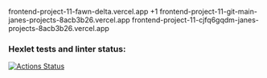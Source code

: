 frontend-project-11-fawn-delta.vercel.app
+1
frontend-project-11-git-main-janes-projects-8acb3b26.vercel.app
frontend-project-11-cjfq6gqdm-janes-projects-8acb3b26.vercel.app

### Hexlet tests and linter status:

[![Actions Status](https://github.com/user15213/frontend-project-11/actions/workflows/hexlet-check.yml/badge.svg)](https://github.com/user15213/frontend-project-11/actions)
